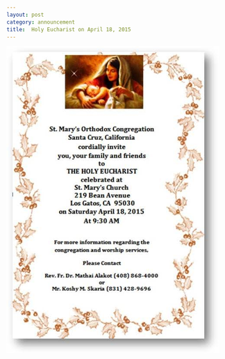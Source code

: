 ```yaml
---
layout: post
category: announcement
title:  Holy Eucharist on April 18, 2015
---
```


<p><img src="assets/images/2015-04-18.jpg" alt="Holy Eucharist" /></p>

